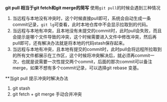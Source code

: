 **git pull 相当于git fetch和git merge的简写**
使用`git pull`的时候会遇到三种情况
1. 当远程与本地没有冲突时，这个时候直接pull即可，系统会自动生成一条commit记录，`git lg`可查看，此时本地仓库中不会显示拉取到的代码。
2. 当远程与本地有冲突，且本地没有未提交的commit时，此时pull会失败，而且会提示是哪个文件导致的冲突，这个时候需要进入文件中修改冲突，然后再pull即可，还有解决办法就是将本地的代码stash保存起来。
3. 当远程与本地有冲突，且本地有提交的commit时，此时pull会将远程所拉取到的所有文件都展示在工作区，这个时候将冲突解决后，就必须再commit一次，也就是说需要一次性提交两个commit，后面的那次commit可以备注merge，如果不想有多个commit记录，可以选择git rebase 变基。

**当git pull 提示冲突时解决办法
1. git stash
2. git fetch + git merge 手动合并冲突
